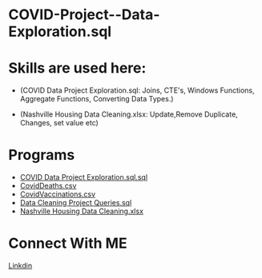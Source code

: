 # COVID-Project--Data-Exploration.sql


# Skills are used here:
- (COVID Data Project Exploration.sql: 
  Joins, CTE's, Windows Functions, Aggregate Functions, Converting Data Types.)

- (Nashville Housing Data Cleaning.xlsx: 
   Update,Remove Duplicate, Changes, set value etc)

# Programs
- [COVID Data Project Exploration.sql.sql](https://github.com/mahedei/Portfolio-Projects/blob/main/COVID%20Project%20-%20Data%20Exploration.sql.sql)
- [CovidDeaths.csv](https://github.com/mahedei/Portfolio-Projects/blob/main/CovidDeaths.csv)
- [CovidVaccinations.csv](https://github.com/mahedei/Portfolio-Projects/blob/main/CovidVaccinations.csv)
- [Data Cleaning Project Queries.sql](https://github.com/mahedei/Portfolio-Projects/blob/main/Data%20Cleaning%20Project%20Queries.sql)
- [Nashville Housing Data Cleaning.xlsx](https://github.com/mahedei/Portfolio-Projects/blob/main/Nashville%20Housing%20Data%20Cleaning.xlsx)


# Connect With ME
[Linkdin](https://www.linkedin.com/in/mahedi-hasan-391793204/)
